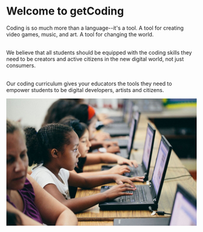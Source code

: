 # Welcome to getCoding

Coding is so much more than a language--it's a tool. A tool for creating video games, music, and art. A tool for changing the world.
<br spacing="1"></br>

We believe that all students should be equipped with the coding skills they need to be creators and active citizens in the new digital world, not just consumers.
<br spacing="1"></br>

Our coding curriculum gives your educators the tools they need to empower students to be digital developers, artists and citizens.

![coding image](images/getcoding_2.jpg)
